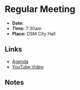 # Regular Meeting

- **Date:** 
- **Time:** 7:30am
- **Place:** DSM City Hall

## Links

- [Agenda]()
- [YouTube Video]()

## Notes
